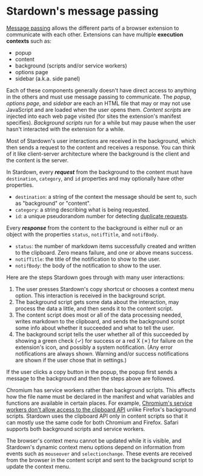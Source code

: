 # Stardown's message passing

[Message passing](https://developer.chrome.com/docs/extensions/develop/concepts/messaging) allows the different parts of a browser extension to communicate with each other. Extensions can have multiple **execution contexts** such as:

- popup
- content
- background (scripts and/or service workers)
- options page
- sidebar (a.k.a. side panel)

Each of these components generally doesn't have direct access to anything in the others and must use message passing to communicate. The *popup*, *options page*, and *sidebar* are each an HTML file that may or may not use JavaScript and are loaded when the user opens them. *Content scripts* are injected into each web page visited (for sites the extension's manifest specifies). *Background scripts* run for a while but may pause when the user hasn't interacted with the extension for a while.

Most of Stardown's user interactions are received in the background, which then sends a request to the content and receives a response. You can think of it like client-server architecture where the background is the client and the content is the server.

In Stardown, every ***request*** from the background to the content must have `destination`, `category`, and `id` properties and may optionally have other properties.

- `destination`: a string of the context the message should be sent to, such as "background" or "content".
- `category`: a string describing what is being requested.
- `id`: a unique pseudorandom number for detecting [duplicate requests](https://github.com/Stardown-app/Stardown/issues/98).

Every ***response*** from the content to the background is either null or an object with the properties `status`, `notifTitle`, and `notifBody`.

- `status`: the number of markdown items successfully created and written to the clipboard. Zero means failure, and one or above means success.
- `notifTitle`: the title of the notification to show to the user.
- `notifBody`: the body of the notification to show to the user.

Here are the steps Stardown goes through with many user interactions:

1. The user presses Stardown's copy shortcut or chooses a context menu option. This interaction is received in the background script.
2. The background script gets some data about the interaction, may process the data a little, and then sends it to the content script.
3. The content script does most or all of the data processing needed, writes markdown to the clipboard, and sends the background script some info about whether it succeeded and what to tell the user.
4. The background script tells the user whether all of this succeeded by showing a green check (✓) for success or a red X (✗) for failure on the extension's icon, and possibly a system notification. (Any error notifications are always shown. Warning and/or success notifications are shown if the user chose that in settings.)

If the user clicks a copy button in the popup, the popup first sends a message to the background and then the steps above are followed.

Chromium has service workers rather than background scripts. This affects how the file name must be declared in the manifest and what variables and functions are available in certain places. For example, [Chromium's service workers don't allow access to the clipboard API](https://stackoverflow.com/questions/61862872/how-to-copy-web-notification-content-to-clipboard/61977696#61977696) unlike Firefox's background scripts. Stardown uses the clipboard API only in content scripts so that it can mostly use the same code for both Chromium and Firefox. Safari supports both background scripts and service workers.

The browser's context menu cannot be updated while it is visible, and Stardown's dynamic context menu options depend on information from events such as `mouseover` and `selectionchange`. These events are received from the browser in the content script and sent to the background script to update the context menu.
